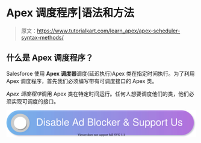 # Apex 调度程序|语法和方法

> 原文：<https://www.tutorialkart.com/learn_apex/apex-scheduler-syntax-methods/>

## 什么是 Apex 调度程序？

Salesforce 使用 **Apex 调度器**调度(延迟执行)Apex 类在指定时间执行。为了利用 Apex 调度程序，首先我们必须编写带有可调度接口的 Apex 类。

*Apex 调度程序*调用 Apex 类在特定时间运行。任何人想要调度他们的类，他们必须实现可调度的接口。

[![](img/925da31b32d6bc3827932f6c8afb11bb.png)](https://www.tutorialkart.com/)